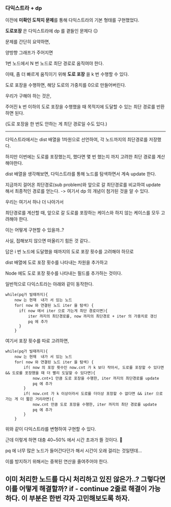 ### 다익스트라 + dp

이전에 **미확인 도착지 문제**를 통해 다익스트라의 기본 형태를 구현했었다.

**도로포장** 은 다익스트라에 dp 를 곁들인 문제다 😐

문제를 간단히 요약하면,

양방향 그래프가 주어지면

1번 노드에서 N 번 노드로 최단 경로로 움직여야 한다.

이때, 좀 더 빠르게 움직이기 위해 **도로 포장** 을 k 번 수행할 수 있다.

도로 포장을 수행하면, 해당 도로의 가중치를 0으로 만들어버린다.

우리가 구해야 하는 것은,

주어진 k 번 이하의 도로 포장을 수행했을 때 목적지에 도달할 수 있는 최단 경로를 반환하면 된다.

(도로 포장을 한 번도 안하는 게 최단 경로일 수도 있다.)

---

다익스트라에서는 dist 배열을 1차원으로 선언하여, 각 노드까지의 최단경로를 저장했다.

하지만 이번에는 도로를 포장했는지, 했다면 몇 번 했는지 까지 고려한 최단 경로를 계산해야한다.

dist 배열을 생각해보면, 다익스트라를 통해 노드를 탐색하면서 계속 update 한다.

지금까지 걸어온 최단경로(sub problem)와 앞으로 갈 최단경로를 비교하여 update 해서 최종적인 경로를 얻는다. -> 여기서 dp 의 개념이 첨가된 것을 알 수 있다.

우리는 여기서 하나 더 나아가서

최단경로를 계산할 때, 앞으로 갈 도로를 포장하는 케이스와 하지 않는 케이스를 모두 고려해야 한다.

이는 어떻게 구현할 수 있을까..?

사실, 접해보지 않으면 떠올리기 힘든 것 같다..

답은 i 번 노드에 도달했을 때까지의 도로 포장 횟수를 고려해야 하므로

dist 배열에 도로 포장 횟수를 나타내는 차원을 추가하고

Node 에도 도로 포장 횟수를 나타내는 필드를 추가하는 것이다.

일반적으로 다익스트라는 아래와 같이 동작한다.

```
while(pq가 빌때까지){
    now 는 현재  내가 서 있는 노드
    for( now 와 연결된 노드 iter 을 탐색) {
      if( now 에서 iter 으로 가는게 최단 경로이면){
          iter 까지의 최단경로를, now 까지의 최단경로 + iter 의 가중치로 갱신
          pq 에 추가
      }
    }

```

여기서 포장 횟수를 따로 고려하면,


```
while(pq가 빌때까지){
    now 는 현재  내가 서 있는 노드
    for( now 와 연결된 노드 iter 을 탐색) {
        if( now 의 포장 횟수인 now.cnt 가 k 보다 작아서, 도로를 포장할 수 있다면 && 도로를 포장했을 때 더 빨리 도달할 수 있다면){
            now.cnt+1 만큼 도로 포장을 수행한, iter 까지의 최단경로를 update
            pq 에 추가
        }
        if( now.cnt 가 k 이상이라서 도로를 더이상 포장할 수 없다면 && iter 으로 가는 게 더 짧은 거리라면){
            now.cnt 만큼 도로 포장을 수행한, iter 까지의 최단 경로를 update
            pq 에 추가
        }
    }

```

위와 같이 다익스트라를 변형하여 구현할 수 있다.



근데 이렇게 하면 대충 40~50% 에서 시간 초과가 뜰 것이다. 🫠

pq 에 너무 많은 노드가 들어간다던가 해서 시간이 오래 걸리는 것일텐데...

이를 방지하기 위해서는 중복된 연산을 줄여주어야 한다.

## 이미 처리한 노드를 다시 처리하고 있진 않은가..? 그렇다면 이를 어떻게 해결할까? if - continue 2줄로 해결이 가능하다. 이 부분은 한번 각자 고민해보도록 하자.
